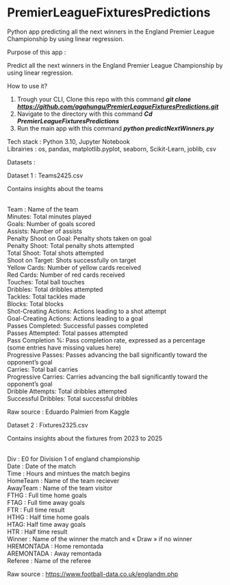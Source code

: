# PremierLeagueFixturesPredictions

Python app predicting all the next winners in the England Premier League Championship by using linear regression.

Purpose of this app :

Predict all the next winners in the England Premier League Championship by using linear regression.

How to use it?

1. Trough your CLI, Clone this repo with this command **_git clone https://github.com/agahungu/PremierLeagueFixturesPredictions.git_**
2. Navigate to the directory with this command **_Cd PremierLeagueFixturesPredictions_**
3. Run the main app with this command **_python predictNextWinners.py_**

Tech stack : Python 3.10, Jupyter Notebook <br>
Librairies : os, pandas, matplotlib.pyplot, seaborn, Scikit-Learn, joblib, csv

Datasets :

Dataset 1 : Teams2425.csv

Contains insights about the teams <br><br>

Team : Name of the team <br>
Minutes: Total minutes played <br>
Goals: Number of goals scored <br>
Assists: Number of assists <br>
Penalty Shoot on Goal: Penalty shots taken on goal <br>
Penalty Shoot: Total penalty shots attempted  <br>
Total Shoot: Total shots attempted <br>
Shoot on Target: Shots successfully on target <br>
Yellow Cards: Number of yellow cards received <br>
Red Cards: Number of red cards received <br>
Touches: Total ball touches <br>
Dribbles: Total dribbles attempted <br>
Tackles: Total tackles made <br>
Blocks: Total blocks <br>
Shot-Creating Actions: Actions leading to a shot attempt <br>
Goal-Creating Actions: Actions leading to a goal <br>
Passes Completed: Successful passes completed <br>
Passes Attempted: Total passes attempted <br>
Pass Completion %: Pass completion rate, expressed as a percentage (some entries have missing values here) <br>
Progressive Passes: Passes advancing the ball significantly toward the opponent’s goal <br>
Carries: Total ball carries <br>
Progressive Carries: Carries advancing the ball significantly toward the opponent’s goal <br>
Dribble Attempts: Total dribbles attempted <br>
Successful Dribbles: Total successful dribbles <br>

Raw source : Eduardo Palmieri from Kaggle

Dataset 2 : Fixtures2325.csv

Contains insights about the fixtures from 2023 to 2025 <br><br>

Div : E0 for Division 1 of england championship <br>
Date : Date of the match <br>
Time : Hours and mintues the match begins <br>
HomeTeam : Name of the team reciever <br>
AwayTeam : Name of the team visitor <br>
FTHG : Full time home goals <br>
FTAG : Full time away goals <br>
FTR : Full time result <br>
HTHG : Half time home goals <br>
HTAG: Half time away goals <br>
HTR : Half time result <br>
Winner : Name of the winner the match and « Draw » if no winner <br>
HREMONTADA : Home remontada <br>
AREMONTADA : Away remontada <br>
Referee : Name of the referee <br>

Raw source : https://www.football-data.co.uk/englandm.php
